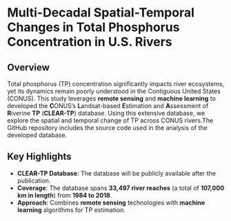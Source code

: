 # Multi-Decadal Spatial-Temporal Changes in Total Phosphorus Concentration in U.S. Rivers

## Overview
Total phosphorus (TP) concentration significantly impacts river ecosystems, yet its dynamics remain poorly understood in the Contiguous United States (CONUS). This study leverages **remote sensing** and **machine learning** to developed the **C**ONUS’s **L**andsat-based **E**stimation and **A**ssessment of **R**iverine **TP** (**CLEAR-TP**) database. Using this extensive database, we explore the spatial and temporal change of TP across CONUS rivers.The GitHub repository includes the source code used in the analysis of the developed database.

## Key Highlights
- **CLEAR-TP Database**: The database will be publicly available after the publication.
- **Coverage**: The database spans **33,497 river reaches** (a total of **107,000 km in length**) from **1984 to 2018**.
- **Approach**: Combines **remote sensing** technologies with **machine learning** algorithms for TP estimation.


